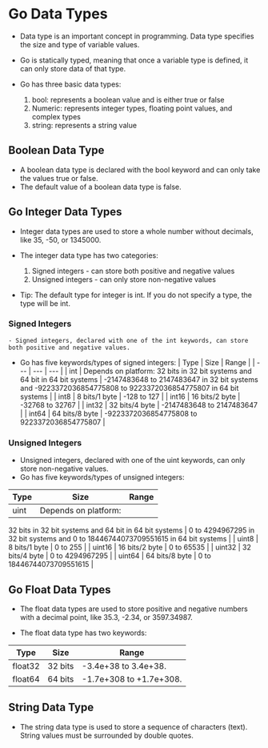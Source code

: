 # Go Data Types
- Data type is an important concept in programming. Data type specifies the size and type of variable values.

- Go is statically typed, meaning that once a variable type is defined, it can only store data of that type.

- Go has three basic data types:
    1. bool: represents a boolean value and is either true or false
    2. Numeric: represents integer types, floating point values, and complex types
    3. string: represents a string value

## Boolean Data Type
- A boolean data type is declared with the bool keyword and can only take the values true or false.
- The default value of a boolean data type is false.

## Go Integer Data Types
- Integer data types are used to store a whole number without decimals, like 35, -50, or 1345000.

- The integer data type has two categories:
    1. Signed integers - can store both positive and negative values
    2. Unsigned integers - can only store non-negative values
- Tip: The default type for integer is int. If you do not specify a type, the type will be int.

### Signed Integers
    - Signed integers, declared with one of the int keywords, can store both positive and negative values.
- Go has five keywords/types of signed integers:
| Type | Size |	Range |
| --- | --- | --- |
| int |	Depends on platform:
32 bits in 32 bit systems and
64 bit in 64 bit systems |	-2147483648 to 2147483647 in 32 bit systems and
-9223372036854775808 to 9223372036854775807 in 64 bit systems |
| int8 |	8 bits/1 byte |	-128 to 127 |
| int16 |	16 bits/2 byte |	-32768 to 32767 |
| int32 |	32 bits/4 byte |	-2147483648 to 2147483647 |
 | int64 |	64 bits/8 byte |	-9223372036854775808 to 9223372036854775807 |

### Unsigned Integers
- Unsigned integers, declared with one of the uint keywords, can only store non-negative values.
- Go has five keywords/types of unsigned integers:

| Type |	Size |	Range |
| --- | --- | --- |
| uint |	Depends on platform:
32 bits in 32 bit systems and
64 bit in 64 bit systems |	0 to 4294967295 in 32 bit systems and
0 to 18446744073709551615 in 64 bit systems |
| uint8 |	8 bits/1 byte |	0 to 255 |
| uint16 |	16 bits/2 byte |	0 to 65535 |
| uint32 |	32 bits/4 byte |	0 to 4294967295 |
| uint64 |	64 bits/8 byte |	0 to 18446744073709551615 |

## Go Float Data Types
- The float data types are used to store positive and negative numbers with a decimal point, like 35.3, -2.34, or 3597.34987.

- The float data type has two keywords:

| Type |	Size |	Range |
| --- | --- | --- |
| float32 |	32 bits |	-3.4e+38 to 3.4e+38. |
| float64 |	64 bits |	-1.7e+308 to +1.7e+308. |

## String Data Type
- The string data type is used to store a sequence of characters (text). String values must be surrounded by double quotes.
